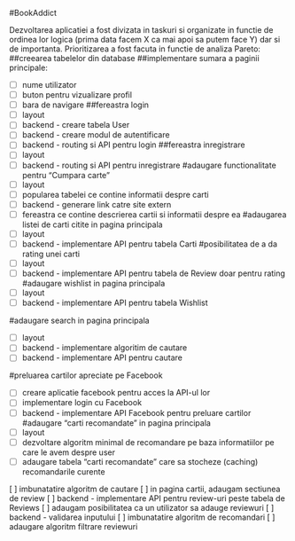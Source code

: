 #BookAddict

Dezvoltarea aplicatiei a fost divizata in taskuri si organizate in functie de ordinea lor logica (prima data facem X ca mai apoi sa putem face Y) dar si de importanta.
Prioritizarea a fost facuta in functie de analiza Pareto:
##creearea tabelelor din database
##implementare sumara a paginii principale:
  - [ ] nume utilizator
  - [ ] buton pentru vizualizare profil
  - [ ] bara de navigare
##fereastra login
  - [ ] layout
  - [ ] backend - creare tabela User
  - [ ] backend - creare modul de autentificare
  - [ ] backend - routing si API pentru login
##fereastra inregistrare
  - [ ] layout
  - [ ] backend - routing si API pentru inregistrare
#adaugare functionalitate pentru “Cumpara carte”
  - [ ] layout
  - [ ] popularea tabelei ce contine informatii despre carti
  - [ ] backend - generare link catre site extern
  - [ ] fereastra ce contine descrierea cartii si informatii despre ea
#adaugarea listei de carti citite in pagina principala
  - [ ] layout
  - [ ] backend - implementare API pentru tabela Carti
#posibilitatea de a da rating unei carti
  - [ ] layout
  - [ ] backend - implementare API pentru tabela de Review doar pentru rating
#adaugare wishlist in pagina principala
  - [ ] layout
  - [ ] backend - implementare API pentru tabela Wishlist

#adaugare search in pagina principala
  - [ ] layout
  - [ ] backend - implementare algoritim de cautare
  - [ ] backend - implementare API pentru cautare

#preluarea cartilor apreciate pe Facebook
  - [ ] creare aplicatie facebook pentru acces la API-ul lor
  - [ ] implementare login cu Facebook
  - [ ] backend - implementare API Facebook pentru preluare cartilor
#adaugare “carti recomandate” in pagina principala
  - [ ] layout
  - [ ] dezvoltare algoritm minimal de recomandare pe baza informatiilor pe care le avem despre user
  - [ ] adaugare tabela “carti recomandate” care sa stocheze (caching) recomandarile curente

[ ] imbunatatire algoritm de cautare
[ ] in pagina cartii, adaugam sectiunea de review
[ ] backend - implementare API pentru review-uri peste tabela de Reviews
[ ] adaugam posibilitatea ca un utilizator sa adauge reviewuri
[ ] backend - validarea inputului
[ ] imbunatatire algoritm de recomandari
[ ] adaugare algoritm filtrare reviewuri

